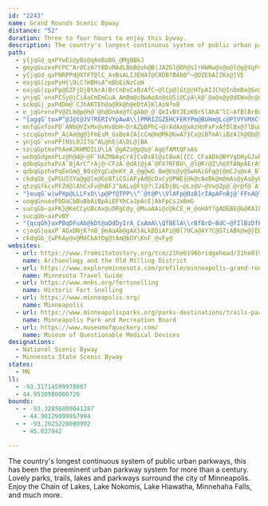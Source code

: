 ```yaml
---
id: "2243"
name: Grand Rounds Scenic Byway
distance: "52"
duration: Three to four hours to enjoy this byway.
description: The country's longest continuous system of public urban parkways, this has been the preeminent urban parkway system for more than a century. Lovely parks, trails, lakes and parkways surround the city of Minneapolis.  Enjoy the Chain of Lakes, Lake Nokomis, Lake Hiawatha, Minnehaha Falls, and much more.
path:
  - y{jqGd_qxPYwEi@yBs@qAoBaBG_@MgBBkJ
  - gmyqGvzexPCPC^ArOCzA?tBDvMAdLBbB@zh@B|JAZGl@Oh@sIrHWRw@x@o@l@g@VqFvA_Af@YFQ?EAEAe@g@IGCAKGE?I?I?GAM@u@h@d@lAHv@rAzId@dDhAjIL|@NjD?nDmDHC`DsCfMiFzK}AbDcCjFoAtAi@\_@^]d@u@bBOp@Mt@Kv@Ep@ErBC`CIf_@AvFA|FAxFA|FE|F@zE?dOCn\BXBJN\LTVPPJj@BJ?dQOfLCvJIl`@YhUIXAhJElIEVAdIBn@IdCq@f@KNAhBLVFh@PhAPdAV~@LrBJT?n@F`AC`@YPIXSPWP_@Le@PsAJg@f@gAFGFKXSZYh@WZI`@GhQ_AnCGvC@Z?hBRz@P|@VpBz@z@j@vAlAv@|@`AjBRh@Lf@z@zERfAZlAVr@d@~@n@|@LLnBbCLLVJ\PZDXATC\Q`@WfAi@|GqBn@YnBqAb@Ub@Ql@K~@Gv@?ZDZHxAh@zAv@VHJ@H?HANG\Uh@g@LGNELAVBLBPFLHNRHHHTHV@`@IjB?P?HDXDNFRrAtAZ\RXN\J`@J^FpAN~ENlADPPf@JNT`@LJZRd@Pj@F`@A`@GTKx@c@v@c@\QNC^G`@B\Bf@Z^ZhA`Bd@d@d@PL@n@?ZGlA[l@Mj@BTFf@^TV\fA`@r@r@h@n@TdC\bAHlA@`@E`CTvA?t@G~AYhA_@j@YvA}@`E}CnCkB`@Sv@a@XIz@E^?VB`AJxATfGrAPD`@?XK~@k@|@s@XYh@s@Rc@V_Av@sFPcATm@LYV[RSVUVKNAd@Mh@E`AUfA]NCtBeAjC{Af@STGp@Cb@AN@|@Lr@XlBtANB|ApAlJzH|@RrDwAhB?bCPlCxBdA\fE@r@j@Zr@x@nETr@l@z@lAh@`AAbBc@|AOhCExBXxC`AvAJbAMt@]r@u@n@yAt@qCzB_Dp@gBRy@JyAh@mIVsF?aBs@sFIyBN_BnAsC
  - y{jqGd_qxPNRPPd@XTFT@lC_AvBsALIJEHAf@CRDB?BAbB^~@DZEbA[ZKx@]VE
  - eajqG|zpxPyH{\OcC?mBHsA^mBbEiNzCoH
  - eajqG|zpxPp@GZFjDjBtArA|BrCnDxCxBzAfC~@lCp@|Gt@|HTpAIJCh@InDmBx@Sn@C|A^j@T`@\t@b@vBr@dCVr@Cx@MXYx@gBT_CD_JGiD]}F?_CHy@ZaBzBsEt@sCFm@VgGd@e@XKLA
  - ynjqG`vnxPCSy@iCiAaCmEmGuA_AmBm@cBwAoAo@s@Si@CyA\k@`@a@x@y@dEWx@c@n@o@ZiBCsAY{A_A{DsCmEsD[Sw@Ky@V{BjB{GnHc@fAEvALfAf@t@t@VjDKvFmBnAKxC?|AXrBp@xBd@h@Xn@f@r@~@h@vA?hAOl@OVIFMFi@@y@CQG}@\u@`@qFjFk@t@SjAElAZvAvA`BlALp@EVKZ?HDPNV`@Jd@@pAEx@Az@Dj@Z~@p@l@|@RZ?bBm@RGPEPArCIv@Ar@GbCS
  - sckqGj_pxPdDm@`CJhAKTEh@a@Xk@h@eDtA}KlAsN?oB
  - e_jqGrvnxPV@ZLb@p@h@`@h@DnAe@fCgAb@_@`QeIvBYJEzKNrSlAhA^lC~AfBlBrBnDnCfGd@tA|A|HbA~C
  - "{agqG`toxP^@J@t@JV?RERIVYpAwA\\[PMRIZGZEHCFERYPm@BUHm@Lc@P]VYVMXCt@N"
  - mnfqGxfoxPD`ANb@VZxMx@vHvBbH~DrAZbBPhC~@rAdAx@xAzHnFxFxAfDlBx@?lBu@pBiBv@{@xAqC|DgK~@iIh@mM?cDi@aH?o@Iy@y@oEgE{Ku@wA
  - szcqGptmxP_A{Ae@g@}FmEsM_GsDeA{A]cCm@m@Mk@GwA?}Cx@iBTmA\iBzA]h@Qb@S`@Sl@yBhEw@xB}@rDi@fDe@pDi@tFIpBCzFVlFOr@sBGI@E@IDGFGFEJABADCPCp@ETADCFGFGByAn@{@XQZ
  - ynjqG`vnxPP[NSLOJITG^AL@hE|A\DL@|BA
  - szcqGptmxPhAeAJKHMDILU\iA`@gAZo@p@s@`Ag@fAMtQFxAG
  - wxbqGdgmxPLz@h@d@~@F`HAZMbAyCrA}CvBsBl@iCBwA[{CC_CFaADk@BYVgDHyGJwBH_NbAeG`@_E\gBHsB?aAJ_AXw@l@k@hA[n@s@Xq@TeCMeC@g@ZcE?_@AWCYG]IYc@kAi@qAMUSUOKKAg@?IB]PM@M@SCWMMQQi@Ok@[sAQy@kC{HQS
  - qdbqGpzhxPcA`BjArC^rAj@~CFzA`@dA|@jA`@FX?RFBU\_@l@Kr@Z\h@XfANpAErAS`Ag@x@q@^}AXUPYd@OlATfC?rBKvAwBnJoBxGELIv@E`AE|BALBVh@dDLrBMfB_@xBEj@?^R`B@bBs@zF?rALbCB`@Ab@C`@ERCLENELOXSTgAp@}AtAcDpEeAx@g@RsAP
  - qdbqGpzhxPqEeGm@_BOs@YgCu@eKY_A_@g@wG_Be@Us@y@SwHAiGFq@|@mCJs@xA_Bl@mATyAKgD]yCkAgG]y@_B{Bu@wBo@gCiA{FW_BOeCImCByG_@aDo@yA_AyAg@YkByBaBmCo@gCe@mCWeFC_^WuOM{C
  - ckdqGb_{wPGUISYa@g@[e@GsBTiCGiAFyAd@cDxCy@PWE{@k@cAeBk@m@mAs@yAs@yBo@wGuC}@M_A?yBLmEl@qCJcDWyDAyADaNzA}Bp@iAx@mBzCiCbD_At@_ADi@Gi@e@Um@m@yCo@}@_Ai@cAWkHf@oAKo@O}DsBs@SuBQuFd@_GhAwAd@yB|@mIlFaE`A}@`AeAnBqGxOuAbDyAhC}FfJsA~AyD|Cm@r@}F~NyCfGwDxEmEzGaGdGuBtCMBsAxB[^KNCDaBhBMXcQ|OsDxEI^iA`Be@rAy@fDaEtW_@`D_AbKYpBcArDyBlFiArByBfCyClByAh@}B^cGFw@LsBjAq@L}@?eCm@}A@}@\u@r@i@fAc@fB?~F_AlJ@fBf@`CHhBO`GN~B?fAMfDc@xAc@~@Yl@[z@Qr@MzAEhAEnBElBCx@SlAKf@Wx@S^]r@Ul@yAvEsA`ES^uAjBw@hBeBvAU^gCfHoBnBwHrKaAfDa@p@eA`@s@h@oBzCc@^uIrDs@j@[h@}@lDYj@yCvBo@fAmBzGSjAA~@D~@\nATbBEfA_@xAcAdAo@NcBMs@Pu@f@sAlBOD
  - qtzqGfkcxPFZd@lAhCxFv@hBFJ^bALv@Ft@?\IzEDjBL~@Lz@V~@Vv@Zp@`@r@f@`Af@jA`@l@nApCNh@@p@AdBBbDFbAhAzKtNFVF
  - "}euqG`w|wPXp@LLLFxD\\p@Pf@TPP\\^`@t@P\\VlAFp@DzB]rIApAFnBj@`FFnA@lAGbBKpAOdAi@~BIp@Gt@ErA?h@@x@F~GK\\@^C~C?|@{Ae@]GcCAq@@i@DeACeE?}NAiJAmJCO?yI@iJ@_LGAr@QbGQdDMrAKn@wAvEa@x@c@v@i@n@k@f@iBtAoBzAgAdAaAdAy@lAm@dA}@fBk@jASn@o@|BU~@UdAWzBB~F@|FB|FA`GDh@Af@Eh@If@Wx@Wb@[`@]ZgAj@e@\\e@d@]d@]l@K\\G`@EZA^@lK@r@@^Ld@n@hA~AjDz@rCb@pBT`BHbA@tAG`Bo@|COpAIpAInBCvABjKFlCAr@Er@In@Ol@Wh@Wb@eDvCc@Ze@Re@Dq@CyA_@MAUFo@l@"
  - ooqqGnuexPbDaCbBuBbAiBpAiEFYhCaJpAcE|AkFpCsJxBmG
  - sucqGb~axPK}@KeCCyUBcAx@uDRgC@y_@MuaAAi@c@kCE_H_@oHAY?gADEBE@G@KAIEUEEGCC?CAc@u@s@eAy@k@k@}@WeAEy@DeB?iAIk@_@sAYm@MKMMOOY]S]GQISM_@Ks@Ea@AGAk@?k@Ec@Ec@Kq@Ka@Ok@CMEMsCqK
  - sucqGb~axPvBY
  - "{qcqGh}axPBqDFuAb@kDt@aDdDyIrA_CxAmA\\QfBElA\\rBfBrD~BdC~@fIlBzDfBhAr@rApAn@fA|BjFzAlBbBtAlAp@tD`Ap@b@t@fAvEtIh@nA`AbDj@dDPhD?vAIzDSdAGb@g@lAa@bBOxAKxDe@jBo@zA]j@}@|@s@h@u@VaAJqAM_@Qw@m@y@kAiAy@cLkE}@m@w@y@k@gAiC{HYk@gA_AqAm@}@m@sFqGwAuA[]a@[o@g@OK[Q]QIGSIqBiAyFkCcA{@s@eAy@sB[yDC{A"
  - cjoqG|oaxP`AOxDNjK?nB_@nAaAb@gAX}ALkBDiAFi@B[?UCa@AY?C@STiABk@x@}EDiABo@@i@By@B{@J_AJw@TqATeANaDj@OPSj@wAnA{DrA_DrEgHpKuOpEiKTKr@{@j@yBb@y@bBgCzOiWjEmG~DaFjHyE~@w@rAmBrFcNn@}@`A}@
  - ckdqGb_{wPhAy@v@MdCkAtDg@tAm@bDY\KnF_@vFy@
websites:
  - url: https://www.fromsitetostory.org/tcm/21he0196bridgehead/21he0196bridgehead.asp
    name: Archaeology and the Old Milling District
  - url: https://www.exploreminnesota.com/profile/minneapolis-grand-rounds-scenic-byway/2333
    name: Minnesota Travel Guide
  - url: https://www.mnhs.org/fortsnelling
    name: Historic Fort Snelling
  - url: https://www.minneapolis.org/
    name: Minneapolis
  - url: https://www.minneapolisparks.org/parks-destinations/trails-parkways/grand_rounds_scenic_byway_system/
    name: Minneapolis Park and Recreation Board
  - url: https://www.museumofquackery.com/
    name: Museum of Questionable Medical Devices
designations:
  - National Scenic Byway
  - Minnesota State Scenic Byway
states:
  - MN
ll:
  - -93.31714599978807
  - 44.9530980000726
bounds:
  - - -93.32856800041287
    - 44.90129099957994
  - - -93.2025220000902
    - 45.037042

---
```


The country's longest continuous system of public urban parkways, this has been the preeminent urban parkway system for more than a century. Lovely parks, trails, lakes and parkways surround the city of Minneapolis.  Enjoy the Chain of Lakes, Lake Nokomis, Lake Hiawatha, Minnehaha Falls, and much more.
